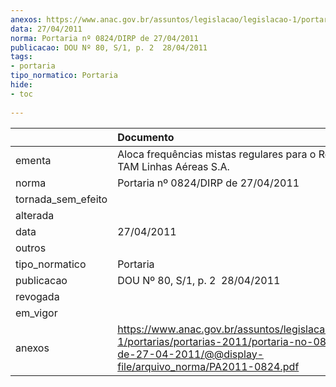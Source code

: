 ```yaml
---
anexos: https://www.anac.gov.br/assuntos/legislacao/legislacao-1/portarias/portarias-2011/portaria-no-0824-dirp-de-27-04-2011/@@display-file/arquivo_norma/PA2011-0824.pdf
data: 27/04/2011
norma: Portaria nº 0824/DIRP de 27/04/2011
publicacao: DOU Nº 80, S/1, p. 2  28/04/2011
tags:
- portaria
tipo_normatico: Portaria
hide: 
- toc 
 
---
```


|                    | Documento                                                                                                                                                          |
|:-------------------|:-------------------------------------------------------------------------------------------------------------------------------------------------------------------|
| ementa             | Aloca frequências mistas regulares para o Reino Unido - TAM Linhas Aéreas S.A.                                                                                     |
| norma              | Portaria nº 0824/DIRP de 27/04/2011                                                                                                                                |
| tornada_sem_efeito |                                                                                                                                                                    |
| alterada           |                                                                                                                                                                    |
| data               | 27/04/2011                                                                                                                                                         |
| outros             |                                                                                                                                                                    |
| tipo_normatico     | Portaria                                                                                                                                                           |
| publicacao         | DOU Nº 80, S/1, p. 2  28/04/2011                                                                                                                                   |
| revogada           |                                                                                                                                                                    |
| em_vigor           |                                                                                                                                                                    |
| anexos             | https://www.anac.gov.br/assuntos/legislacao/legislacao-1/portarias/portarias-2011/portaria-no-0824-dirp-de-27-04-2011/@@display-file/arquivo_norma/PA2011-0824.pdf |